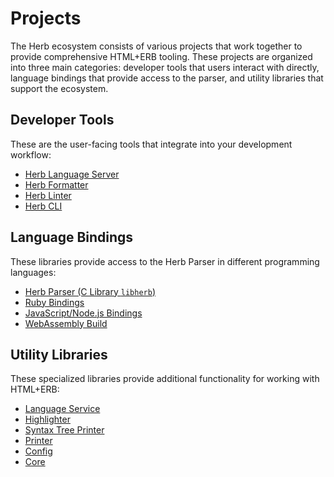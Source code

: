 # Projects

The Herb ecosystem consists of various projects that work together to provide comprehensive HTML+ERB tooling. These projects are organized into three main categories: developer tools that users interact with directly, language bindings that provide access to the parser, and utility libraries that support the ecosystem.

## Developer Tools

These are the user-facing tools that integrate into your development workflow:

* [Herb Language Server](/projects/language-server)
* [Herb Formatter](/projects/formatter)
* [Herb Linter](/projects/linter)
* [Herb CLI](/projects/cli)

## Language Bindings

These libraries provide access to the Herb Parser in different programming languages:

* [Herb Parser (C Library `libherb`)](/projects/parser)
* [Ruby Bindings](/bindings/ruby/)
* [JavaScript/Node.js Bindings](/bindings/javascript/)
* [WebAssembly Build](/projects/webassembly)

## Utility Libraries

These specialized libraries provide additional functionality for working with HTML+ERB:

* [Language Service](/projects/language-service)
* [Highlighter](/projects/highlighter)
* [Syntax Tree Printer](/projects/minifier)
* [Printer](/projects/printer)
* [Config](/projects/config)
* [Core](/projects/core)
